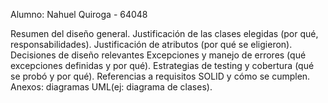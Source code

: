 Alumno: Nahuel Quiroga - 64048

Resumen del diseño general.
Justificación de las clases elegidas (por qué, responsabilidades).
Justificación de atributos (por qué se eligieron).
Decisiones de diseño relevantes
Excepciones y manejo de errores (qué excepciones definidas y por qué).
Estrategias de testing y cobertura (qué se probó y por qué).
Referencias a requisitos SOLID y cómo se cumplen.
Anexos: diagramas UML(ej: diagrama de clases).
